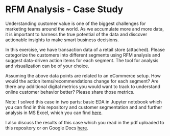 # RFM Analysis - Case Study

Understanding customer value is one of the biggest challenges for marketing teams around the world. As we accumulate more and more data, it is important to harness the true potential of the data and discover actionable insights to make smart business decisions.

In this exercise, we have transaction data of a retail store (attached). Please categorize the customers into different segments using RFM analysis and suggest data-driven action items for each segment. The tool for analysis and visualization can be of your choice.

Assuming the above data points are related to an eCommerce setup. How would the action items/recommendations change for each segment? Are there any additional digital metrics you would want to track to understand online customer behavior better? Please share those metrics.

Note: I solved this case in two parts: basic EDA in Jupyter notebook which you can find in this repository and customer segmentation and and further analysis in MS Excel, which you can find [here](https://1drv.ms/x/s!AoYW7jN6CCYqeE3h6emY0hnt5j4?e=vcp9es).

I also discuss the results of this case which you read in the pdf uploaded to this repository or on Google Docs [here](https://docs.google.com/document/d/1RfYjN_PVx9umsYqaQJ5TFjAqM61SiEehShwxHzJMsJg/edit?usp=sharing).

